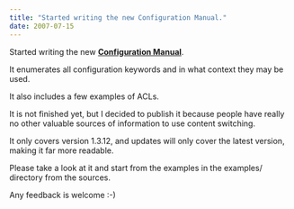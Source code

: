 ```yaml
---
title: "Started writing the new Configuration Manual."
date: 2007-07-15
---
```

Started writing the new **[Configuration Manual](download/1.3/doc/configuration.txt)**.

It enumerates all configuration keywords and in what context they may be used.

It also includes a few examples of ACLs.

It is not finished yet, but I decided to publish it because people have really no other valuable sources of information to use content switching.

It only covers version 1.3.12, and updates will only cover the latest version, making it far more readable.

Please take a look at it and start from the examples in the examples/ directory from the sources.

Any feedback is welcome :-)
